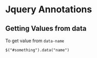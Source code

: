 # Jquery Annotations

## Getting Values from data
To get value from `data-name`

`$("#something").data("name")`
